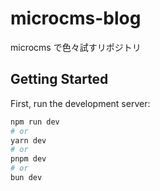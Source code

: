 # microcms-blog

microcms で色々試すリポジトリ

## Getting Started

First, run the development server:

```bash
npm run dev
# or
yarn dev
# or
pnpm dev
# or
bun dev
```
